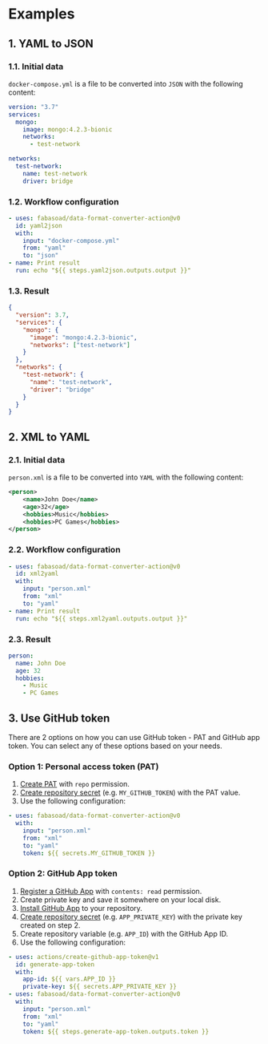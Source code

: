 # Examples

## 1. YAML to JSON

### 1.1. Initial data

`docker-compose.yml` is a file to be converted into `JSON` with the following
content:

```yaml
version: "3.7"
services:
  mongo:
    image: mongo:4.2.3-bionic
    networks:
      - test-network

networks:
  test-network:
    name: test-network
    driver: bridge
```

### 1.2. Workflow configuration

```yaml
- uses: fabasoad/data-format-converter-action@v0
  id: yaml2json
  with:
    input: "docker-compose.yml"
    from: "yaml"
    to: "json"
- name: Print result
  run: echo "${{ steps.yaml2json.outputs.output }}"
```

### 1.3. Result

```json
{
  "version": 3.7,
  "services": {
    "mongo": {
      "image": "mongo:4.2.3-bionic",
      "networks": ["test-network"]
    }
  },
  "networks": {
    "test-network": {
      "name": "test-network",
      "driver": "bridge"
    }
  }
}
```

## 2. XML to YAML

### 2.1. Initial data

`person.xml` is a file to be converted into `YAML` with the following
content:

```xml
<person>
    <name>John Doe</name>
    <age>32</age>
    <hobbies>Music</hobbies>
    <hobbies>PC Games</hobbies>
</person>
```

### 2.2. Workflow configuration

```yaml
- uses: fabasoad/data-format-converter-action@v0
  id: xml2yaml
  with:
    input: "person.xml"
    from: "xml"
    to: "yaml"
- name: Print result
  run: echo "${{ steps.xml2yaml.outputs.output }}"
```

### 2.3. Result

```yaml
person:
  name: John Doe
  age: 32
  hobbies:
    - Music
    - PC Games
```

## 3. Use GitHub token

There are 2 options on how you can use GitHub token - PAT and GitHub app token.
You can select any of these options based on your needs.

### Option 1: Personal access token (PAT)

1. [Create PAT](https://docs.github.com/en/authentication/keeping-your-account-and-data-secure/managing-your-personal-access-tokens#creating-a-personal-access-token-classic)
   with `repo` permission.
2. [Create repository secret](https://docs.github.com/en/actions/security-guides/using-secrets-in-github-actions)
   (e.g. `MY_GITHUB_TOKEN`) with the PAT value.
3. Use the following configuration:

```yaml
- uses: fabasoad/data-format-converter-action@v0
  with:
    input: "person.xml"
    from: "xml"
    to: "yaml"
    token: ${{ secrets.MY_GITHUB_TOKEN }}
```

### Option 2: GitHub App token

1. [Register a GitHub App](https://docs.github.com/en/apps/creating-github-apps/registering-a-github-app/registering-a-github-app)
   with `contents: read` permission.
2. Create private key and save it somewhere on your local disk.
3. [Install GitHub App](https://docs.github.com/en/apps/using-github-apps/installing-your-own-github-app)
   to your repository.
4. [Create repository secret](https://docs.github.com/en/actions/security-guides/using-secrets-in-github-actions)
   (e.g. `APP_PRIVATE_KEY`) with the private key created on step 2.
5. Create repository variable (e.g. `APP_ID`) with the GitHub App ID.
6. Use the following configuration:

```yaml
- uses: actions/create-github-app-token@v1
  id: generate-app-token
  with:
    app-id: ${{ vars.APP_ID }}
    private-key: ${{ secrets.APP_PRIVATE_KEY }}
- uses: fabasoad/data-format-converter-action@v0
  with:
    input: "person.xml"
    from: "xml"
    to: "yaml"
    token: ${{ steps.generate-app-token.outputs.token }}
```
